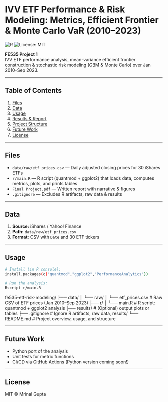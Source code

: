 # IVV ETF Performance & Risk Modeling: Metrics, Efficient Frontier & Monte Carlo VaR (2010–2023)

![R](https://img.shields.io/badge/R-%3E%3D4.0-blue) ![License: MIT](https://img.shields.io/badge/license-MIT-green)

**FE535 Project 1**  
IVV ETF performance analysis, mean-variance efficient frontier construction & stochastic risk modeling (GBM & Monte Carlo) over Jan 2010–Sep 2023.

---

## Table of Contents

1. [Files](#files)  
2. [Data](#data)  
3. [Usage](#usage)  
4. [Results & Report](#results--report)  
5. [Project Structure](#project-structure)  
6. [Future Work](#future-work)  
7. [License](#license)  

---

## Files

- `data/raw/etf_prices.csv`  — Daily adjusted closing prices for 30 iShares ETFs  
- `r/main.R`                 — R script (quantmod + ggplot2) that loads data, computes metrics, plots, and prints tables  
- `Final Project.pdf`        — Written report with narrative & figures  
- `.gitignore`               — Excludes R artifacts, raw data & results  

---

## Data

1. **Source:** iShares / Yahoo! Finance  
2. **Path:** `data/raw/etf_prices.csv`  
3. **Format:** CSV with `Date` and 30 ETF tickers

---

## Usage

```bash
# Install (in R console):
install.packages(c("quantmod","ggplot2","PerformanceAnalytics"))

# Run the analysis:
Rscript r/main.R
```

fe535-etf-risk-modeling/
├── data/
│   └── raw/
│       └── etf_prices.csv      # Raw CSV of ETF prices (Jan 2010–Sep 2023)
├── r/
│   └── main.R                  # R script: quantmod + ggplot2 analysis
├── results/                    # (Optional) output plots or tables
├── .gitignore                  # Ignore R artifacts, raw data, results/
└── README.md                   # Project overview, usage, and structure


---

## Future Work

- Python port of the analysis
- Unit tests for metric functions
- CI/CD via GitHub Actions
(Python version coming soon!)

---

## License
MIT © Mrinal Gupta
